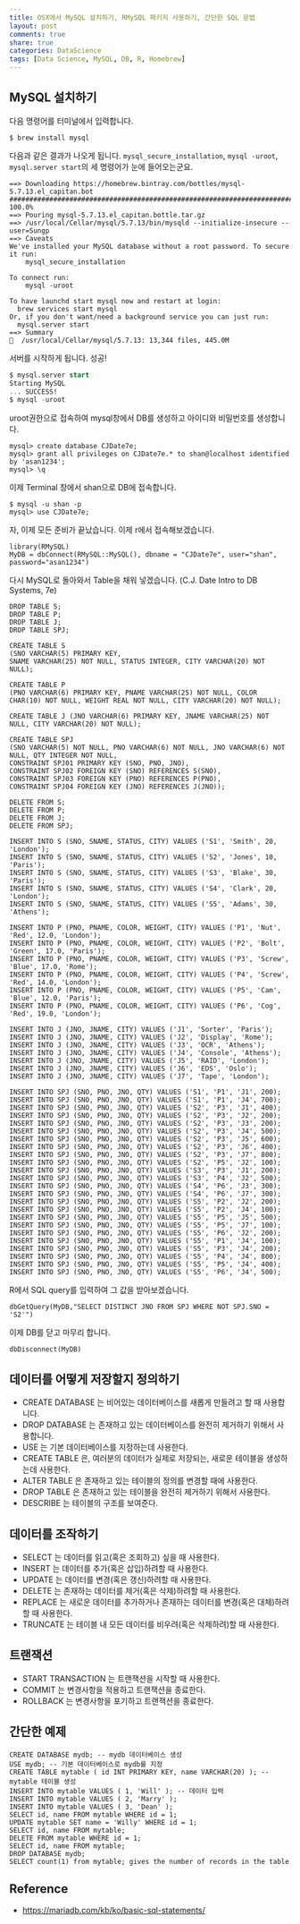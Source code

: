 ```yaml
---
title: OSX에서 MySQL 설치하기, RMySQL 패키지 사용하기, 간단한 SQL 문법
layout: post
comments: true
share: true
categories: DataScience
tags: [Data Science, MySQL, DB, R, Homebrew]
---
```


## MySQL 설치하기

다음 명령어를 터미널에서 입력합니다.

```
$ brew install mysql
```

다음과 같은 결과가 나오게 됩니다. ```mysql_secure_installation```, ```mysql -uroot```, ```mysql.server start```의 세 명령어가 눈에 들어오는군요.

```
==> Downloading https://homebrew.bintray.com/bottles/mysql-5.7.13.el_capitan.bot
######################################################################## 100.0%
==> Pouring mysql-5.7.13.el_capitan.bottle.tar.gz
==> /usr/local/Cellar/mysql/5.7.13/bin/mysqld --initialize-insecure --user=Sungp
==> Caveats
We've installed your MySQL database without a root password. To secure it run:
    mysql_secure_installation

To connect run:
    mysql -uroot

To have launchd start mysql now and restart at login:
  brew services start mysql
Or, if you don't want/need a background service you can just run:
  mysql.server start
==> Summary
🍺  /usr/local/Cellar/mysql/5.7.13: 13,344 files, 445.0M
```

서버를 시작하게 됩니다. 성공!

```SQL
$ mysql.server start
Starting MySQL
... SUCCESS!
$ mysql -uroot
```

uroot권한으로 접속하여 mysql창에서 DB를 생성하고 아이디와 비밀번호를 생성합니다.

```
mysql> create database CJDate7e;
mysql> grant all privileges on CJDate7e.* to shan@localhost identified by 'asan1234';
mysql> \q
```

이제 Terminal 창에서 shan으로 DB에 접속합니다.

```
$ mysql -u shan -p
mysql> use CJDate7e;
```

자, 이제 모든 준비가 끝났습니다. 이제 r에서 접속해보겠습니다.

``` {r}
library(RMySQL)
MyDB = dbConnect(RMySQL::MySQL(), dbname = "CJDate7e", user="shan", password="asan1234")
```

다시 MySQL로 돌아와서 Table을 채워 넣겠습니다. (C.J. Date Intro to DB Systems, 7e)

```
DROP TABLE S;
DROP TABLE P;
DROP TABLE J;
DROP TABLE SPJ;

CREATE TABLE S
(SNO VARCHAR(5) PRIMARY KEY,
SNAME VARCHAR(25) NOT NULL, STATUS INTEGER, CITY VARCHAR(20) NOT NULL);

CREATE TABLE P
(PNO VARCHAR(6) PRIMARY KEY, PNAME VARCHAR(25) NOT NULL, COLOR CHAR(10) NOT NULL, WEIGHT REAL NOT NULL, CITY VARCHAR(20) NOT NULL);

CREATE TABLE J (JNO VARCHAR(6) PRIMARY KEY, JNAME VARCHAR(25) NOT NULL, CITY VARCHAR(20) NOT NULL);

CREATE TABLE SPJ
(SNO VARCHAR(5) NOT NULL, PNO VARCHAR(6) NOT NULL, JNO VARCHAR(6) NOT NULL, QTY INTEGER NOT NULL,
CONSTRAINT SPJ01 PRIMARY KEY (SNO, PNO, JNO),
CONSTRAINT SPJ02 FOREIGN KEY (SNO) REFERENCES S(SNO),
CONSTRAINT SPJ03 FOREIGN KEY (PNO) REFERENCES P(PNO),
CONSTRAINT SPJ04 FOREIGN KEY (JNO) REFERENCES J(JNO));

DELETE FROM S;
DELETE FROM P;
DELETE FROM J;
DELETE FROM SPJ;

INSERT INTO S (SNO, SNAME, STATUS, CITY) VALUES ('S1', 'Smith', 20, 'London');
INSERT INTO S (SNO, SNAME, STATUS, CITY) VALUES ('S2', 'Jones', 10, 'Paris');
INSERT INTO S (SNO, SNAME, STATUS, CITY) VALUES ('S3', 'Blake', 30, 'Paris');
INSERT INTO S (SNO, SNAME, STATUS, CITY) VALUES ('S4', 'Clark', 20, 'London');
INSERT INTO S (SNO, SNAME, STATUS, CITY) VALUES ('S5', 'Adams', 30, 'Athens');

INSERT INTO P (PNO, PNAME, COLOR, WEIGHT, CITY) VALUES ('P1', 'Nut', 'Red', 12.0, 'London');
INSERT INTO P (PNO, PNAME, COLOR, WEIGHT, CITY) VALUES ('P2', 'Bolt', 'Green', 17.0, 'Paris');
INSERT INTO P (PNO, PNAME, COLOR, WEIGHT, CITY) VALUES ('P3', 'Screw', 'Blue', 17.0, 'Rome');
INSERT INTO P (PNO, PNAME, COLOR, WEIGHT, CITY) VALUES ('P4', 'Screw', 'Red', 14.0, 'London');
INSERT INTO P (PNO, PNAME, COLOR, WEIGHT, CITY) VALUES ('P5', 'Cam', 'Blue', 12.0, 'Paris');
INSERT INTO P (PNO, PNAME, COLOR, WEIGHT, CITY) VALUES ('P6', 'Cog', 'Red', 19.0, 'London');

INSERT INTO J (JNO, JNAME, CITY) VALUES ('J1', 'Sorter', 'Paris');
INSERT INTO J (JNO, JNAME, CITY) VALUES ('J2', 'Display', 'Rome');
INSERT INTO J (JNO, JNAME, CITY) VALUES ('J3', 'OCR', 'Athens');
INSERT INTO J (JNO, JNAME, CITY) VALUES ('J4', 'Console', 'Athens');
INSERT INTO J (JNO, JNAME, CITY) VALUES ('J5', 'RAID', 'London');
INSERT INTO J (JNO, JNAME, CITY) VALUES ('J6', 'EDS', 'Oslo');
INSERT INTO J (JNO, JNAME, CITY) VALUES ('J7', 'Tape', 'London');

INSERT INTO SPJ (SNO, PNO, JNO, QTY) VALUES ('S1', 'P1', 'J1', 200);
INSERT INTO SPJ (SNO, PNO, JNO, QTY) VALUES ('S1', 'P1', 'J4', 700);
INSERT INTO SPJ (SNO, PNO, JNO, QTY) VALUES ('S2', 'P3', 'J1', 400);
INSERT INTO SPJ (SNO, PNO, JNO, QTY) VALUES ('S2', 'P3', 'J2', 200);
INSERT INTO SPJ (SNO, PNO, JNO, QTY) VALUES ('S2', 'P3', 'J3', 200);
INSERT INTO SPJ (SNO, PNO, JNO, QTY) VALUES ('S2', 'P3', 'J4', 500);
INSERT INTO SPJ (SNO, PNO, JNO, QTY) VALUES ('S2', 'P3', 'J5', 600);
INSERT INTO SPJ (SNO, PNO, JNO, QTY) VALUES ('S2', 'P3', 'J6', 400);
INSERT INTO SPJ (SNO, PNO, JNO, QTY) VALUES ('S2', 'P3', 'J7', 800);
INSERT INTO SPJ (SNO, PNO, JNO, QTY) VALUES ('S2', 'P5', 'J2', 100);
INSERT INTO SPJ (SNO, PNO, JNO, QTY) VALUES ('S3', 'P3', 'J1', 200);
INSERT INTO SPJ (SNO, PNO, JNO, QTY) VALUES ('S3', 'P4', 'J2', 500);
INSERT INTO SPJ (SNO, PNO, JNO, QTY) VALUES ('S4', 'P6', 'J3', 300);
INSERT INTO SPJ (SNO, PNO, JNO, QTY) VALUES ('S4', 'P6', 'J7', 300);
INSERT INTO SPJ (SNO, PNO, JNO, QTY) VALUES ('S5', 'P2', 'J2', 200);
INSERT INTO SPJ (SNO, PNO, JNO, QTY) VALUES ('S5', 'P2', 'J4', 100);
INSERT INTO SPJ (SNO, PNO, JNO, QTY) VALUES ('S5', 'P5', 'J5', 500);
INSERT INTO SPJ (SNO, PNO, JNO, QTY) VALUES ('S5', 'P5', 'J7', 100);
INSERT INTO SPJ (SNO, PNO, JNO, QTY) VALUES ('S5', 'P6', 'J2', 200);
INSERT INTO SPJ (SNO, PNO, JNO, QTY) VALUES ('S5', 'P1', 'J4', 100);
INSERT INTO SPJ (SNO, PNO, JNO, QTY) VALUES ('S5', 'P3', 'J4', 200);
INSERT INTO SPJ (SNO, PNO, JNO, QTY) VALUES ('S5', 'P4', 'J4', 800);
INSERT INTO SPJ (SNO, PNO, JNO, QTY) VALUES ('S5', 'P5', 'J4', 400);
INSERT INTO SPJ (SNO, PNO, JNO, QTY) VALUES ('S5', 'P6', 'J4', 500);
```

R에서 SQL query를 입력하여 그 값을 받아보겠습니다.

```
dbGetQuery(MyDB,"SELECT DISTINCT JNO FROM SPJ WHERE NOT SPJ.SNO = 'S2'")
```

이제 DB를 닫고 마무리 합니다.

```
dbDisconnect(MyDB)
```


## 데이터를 어떻게 저장할지 정의하기

* CREATE DATABASE 는 비어있는 데이터베이스를 새롭게 만들려고 할 때 사용합니다.
* DROP DATABASE 는 존재하고 있는 데이터베이스를 완전히 제거하기 위해서 사용합니다.
* USE 는 기본 데이터베이스를 지정하는데 사용한다.
* CREATE TABLE 은, 여러분의 데이터가 실제로 저장되는, 새로운 테이블을 생성하는데 사용한다.
* ALTER TABLE 은 존재하고 있는 테이블의 정의를 변경할 때에 사용한다.
* DROP TABLE 은 존재하고 있는 테이블을 완전히 제거하기 위해서 사용한다.
* DESCRIBE 는 테이블의 구조를 보여준다.

## 데이터를 조작하기

* SELECT 는 데이터를 읽고(혹은 조회하고) 싶을 때 사용한다.
* INSERT 는 데이터를 추가(혹은 삽입)하려할 때 사용한다.
* UPDATE 는 데이터를 변경(혹은 갱신)하려할 때 사용한다.
* DELETE 는 존재하는 데이터를 제거(혹은 삭제)하려할 때 사용한다.
* REPLACE 는 새로운 데이터를 추가하거나 존재하는 데이터를 변경(혹은 대체)하려할 때 사용한다.
* TRUNCATE 는 테이블 내 모든 데이터를 비우려(혹은 삭제하려)할 때 사용한다.

## 트랜잭션

* START TRANSACTION 는 트랜잭션을 시작할 때 사용한다.
* COMMIT 는 변경사항을 적용하고 트랜잭션을 종료한다.
* ROLLBACK 는 변경사항을 포기하고 트랜잭션을 종료한다.

## 간단한 예제

```
CREATE DATABASE mydb; -- mydb 데이터베이스 생성
USE mydb; -- 기본 데이터베이스로 mydb를 지정
CREATE TABLE mytable ( id INT PRIMARY KEY, name VARCHAR(20) ); -- mytable 테이블 생성
INSERT INTO mytable VALUES ( 1, 'Will' ); -- 데이터 입력
INSERT INTO mytable VALUES ( 2, 'Marry' );
INSERT INTO mytable VALUES ( 3, 'Dean' );
SELECT id, name FROM mytable WHERE id = 1;
UPDATE mytable SET name = 'Willy' WHERE id = 1;
SELECT id, name FROM mytable;
DELETE FROM mytable WHERE id = 1;
SELECT id, name FROM mytable;
DROP DATABASE mydb;
SELECT count(1) from mytable; gives the number of records in the table
```

## Reference
* https://mariadb.com/kb/ko/basic-sql-statements/
